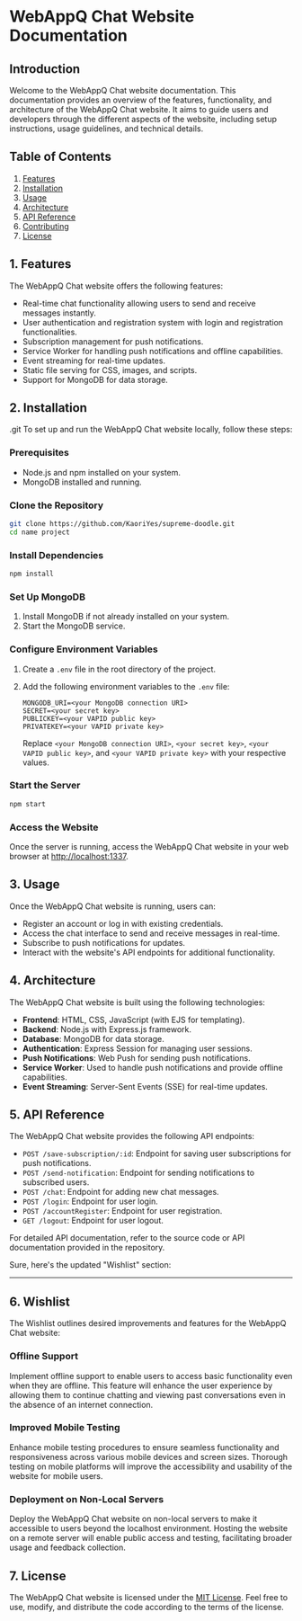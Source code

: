 # WebAppQ Chat Website Documentation

## Introduction

Welcome to the WebAppQ Chat website documentation. This documentation provides an overview of the features, functionality, and architecture of the WebAppQ Chat website. It aims to guide users and developers through the different aspects of the website, including setup instructions, usage guidelines, and technical details.

## Table of Contents

1. [Features](#features)
2. [Installation](#installation)
3. [Usage](#usage)
4. [Architecture](#architecture)
5. [API Reference](#api-reference)
6. [Contributing](#contributing)
7. [License](#license)

## 1. Features <a name="features"></a>

The WebAppQ Chat website offers the following features:

- Real-time chat functionality allowing users to send and receive messages instantly.
- User authentication and registration system with login and registration functionalities.
- Subscription management for push notifications.
- Service Worker for handling push notifications and offline capabilities.
- Event streaming for real-time updates.
- Static file serving for CSS, images, and scripts.
- Support for MongoDB for data storage.


## 2. Installation <a name="installation"></a>
.git
To set up and run the WebAppQ Chat website locally, follow these steps:

### Prerequisites

- Node.js and npm installed on your system.
- MongoDB installed and running.

### Clone the Repository

```bash
git clone https://github.com/KaoriYes/supreme-doodle.git
cd name project
```

### Install Dependencies

```bash
npm install
```

### Set Up MongoDB

1. Install MongoDB if not already installed on your system.
2. Start the MongoDB service.

### Configure Environment Variables

1. Create a `.env` file in the root directory of the project.
2. Add the following environment variables to the `.env` file:

   ```plaintext
   MONGODB_URI=<your MongoDB connection URI>
   SECRET=<your secret key>
   PUBLICKEY=<your VAPID public key>
   PRIVATEKEY=<your VAPID private key>
   ```

   Replace `<your MongoDB connection URI>`, `<your secret key>`, `<your VAPID public key>`, and `<your VAPID private key>` with your respective values.

### Start the Server

```bash
npm start
```

### Access the Website

Once the server is running, access the WebAppQ Chat website in your web browser at [http://localhost:1337](http://localhost:1337).


## 3. Usage <a name="usage"></a>

Once the WebAppQ Chat website is running, users can:

- Register an account or log in with existing credentials.
- Access the chat interface to send and receive messages in real-time.
- Subscribe to push notifications for updates.
- Interact with the website's API endpoints for additional functionality.

## 4. Architecture <a name="architecture"></a>

The WebAppQ Chat website is built using the following technologies:

- **Frontend**: HTML, CSS, JavaScript (with EJS for templating).
- **Backend**: Node.js with Express.js framework.
- **Database**: MongoDB for data storage.
- **Authentication**: Express Session for managing user sessions.
- **Push Notifications**: Web Push for sending push notifications.
- **Service Worker**: Used to handle push notifications and provide offline capabilities.
- **Event Streaming**: Server-Sent Events (SSE) for real-time updates.

## 5. API Reference <a name="api-reference"></a>

The WebAppQ Chat website provides the following API endpoints:

- `POST /save-subscription/:id`: Endpoint for saving user subscriptions for push notifications.
- `POST /send-notification`: Endpoint for sending notifications to subscribed users.
- `POST /chat`: Endpoint for adding new chat messages.
- `POST /login`: Endpoint for user login.
- `POST /accountRegister`: Endpoint for user registration.
- `GET /logout`: Endpoint for user logout.

For detailed API documentation, refer to the source code or API documentation provided in the repository.

Sure, here's the updated "Wishlist" section:

---

## 6. Wishlist <a name="wishlist"></a>

The Wishlist outlines desired improvements and features for the WebAppQ Chat website:

### Offline Support

Implement offline support to enable users to access basic functionality even when they are offline. This feature will enhance the user experience by allowing them to continue chatting and viewing past conversations even in the absence of an internet connection.

### Improved Mobile Testing

Enhance mobile testing procedures to ensure seamless functionality and responsiveness across various mobile devices and screen sizes. Thorough testing on mobile platforms will improve the accessibility and usability of the website for mobile users.

### Deployment on Non-Local Servers

Deploy the WebAppQ Chat website on non-local servers to make it accessible to users beyond the localhost environment. Hosting the website on a remote server will enable public access and testing, facilitating broader usage and feedback collection.



## 7. License <a name="license"></a>

The WebAppQ Chat website is licensed under the [MIT License](https://opensource.org/licenses/MIT). Feel free to use, modify, and distribute the code according to the terms of the license.